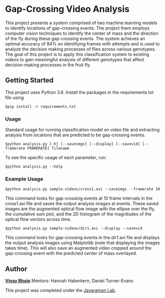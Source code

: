 # Gap-Crossing Video Analysis

This project presents a system comprised of two machine learning models to identify locations of gap-crossing events. The project them employs computer vision techniques to identify the center of mass and the direction of the fly during these gap-crossing events. The system achieves an optimal accuracy of 84% on identifying frames with attempts and is used to analyze the decision making processes of flies across various genotypes. The goal of this project is to apply this classification system to existing videos to gain meaningful analysis of different genotypes that affect decision-making processes in the fruit fly.


## Getting Started

This project uses Python 3.6. Install the packages in the requirements.txt file using

```
$pip install -r requirements.txt
```

### Usage

Standard usage for running classification model on video file and extracting analysis from locations that are predicted to be gap-crossing events.
```
$python analysis.py [-h] [--saveimgs] [--display] [--savevid] [--framerate FRAMERATE] filename
```

To see the specific usage of each parameter, run:

```
$python analysis.py --help
```

### Example Usage

```
$python analysis.py sample-videos/cross1.avi --saveimgs --framerate 10
```

This command looks for gap-crossing events at 10 frame intervals in the cross1.avi file and saves the output analysis images at events. These saved images are the augmented optical flow image with the ellipse over the fly, the cumulative sum plot, and the 2D histogram of the magnitudes of the optical flow vectors across time.

```
$python analysis.py sample-videos/dir1.avi --display --savevid
```

This command looks for gap-crossing events in the dir1.avi file and displays the output analysis images using Matplotlib (note that displaying the images takes time). This will also save an augmented video cropped around the gap-crossing event with the predicted center of mass overlayed.


## Author

[**Vinay Bhaip**](https://github.com/vbhaip)
Mentors: Hannah Haberkern, Daniel Turner-Evans

This project was completed under the [Jayaraman Lab](janelia.org/lab/jayaraman-lab).
